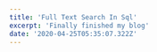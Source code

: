 ```yaml
---
title: 'Full Text Search In Sql'
excerpt: 'Finally finished my blog'
date: '2020-04-25T05:35:07.322Z'
---
```

